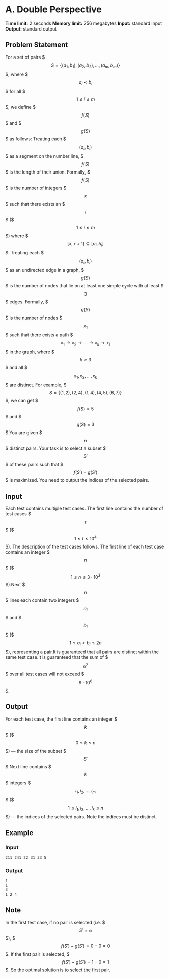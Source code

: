 # A. Double Perspective

**Time limit:** 2 seconds
**Memory limit:** 256 megabytes
**Input:** standard input
**Output:** standard output

## Problem Statement

For a set of pairs $$$S = \{(a_1, b_1), (a_2, b_2), \ldots, (a_m, b_m)\}$$$, where $$$a_i < b_i$$$ for all $$$1 \le i \le m$$$, we define $$$f(S)$$$ and $$$g(S)$$$ as follows:  Treating each $$$(a_i, b_i)$$$ as a segment on the number line, $$$f(S)$$$ is the length of their union. Formally, $$$f(S)$$$ is the number of integers $$$x$$$ such that there exists an $$$i$$$ ($$$1 \leq i \leq m$$$) where $$$[x, x+1] \subseteq [a_i, b_i]$$$.  Treating each $$$(a_i, b_i)$$$ as an undirected edge in a graph, $$$g(S)$$$ is the number of nodes that lie on at least one simple cycle with at least $$$3$$$ edges. Formally, $$$g(S)$$$ is the number of nodes $$$x_1$$$ such that there exists a path $$$x_1 \to x_2 \to \ldots \to x_k \to x_1$$$ in the graph, where $$$k \geq 3$$$ and all $$$x_1, x_2, \ldots, x_k$$$ are distinct. For example, $$$S = \{(1,2), (2,4), (1,4), (4,5),(6,7)\}$$$, we can get $$$f(S) = 5$$$ and $$$g(S) = 3$$$.You are given $$$n$$$ distinct pairs. Your task is to select a subset $$$S'$$$ of these pairs such that $$$f(S') - g(S')$$$ is maximized. You need to output the indices of the selected pairs.

## Input

Each test contains multiple test cases. The first line contains the number of test cases $$$t$$$ ($$$1 \le t \le 10^4$$$). The description of the test cases follows. The first line of each test case contains an integer $$$n$$$ ($$$1 \le n \le 3 \cdot 10^3$$$).Next $$$n$$$ lines each contain two integers $$$a_i$$$ and $$$b_i$$$ ($$$1 \le a_i < b_i \le 2n$$$), representing a pair.It is guaranteed that all pairs are distinct within the same test case.It is guaranteed that the sum of $$$n^2$$$ over all test cases will not exceed $$$9 \cdot 10^6$$$.

## Output

For each test case, the first line contains an integer $$$k$$$ ($$$0 \le k \le n$$$) — the size of the subset $$$S'$$$.Next line contains $$$k$$$ integers $$$i_1, i_2, \ldots, i_m$$$ ($$$1 \le i_1 , i_2 , \ldots , i_k \le n$$$) — the indices of the selected pairs. Note the indices must be distinct.

## Example

### Input
```
211 241 22 31 33 5
```

### Output
```
1
1
3
1 2 4
```

## Note

In the first test case, if no pair is selected (i.e. $$$S'=\varnothing$$$), $$$f(S')-g(S')=0-0=0$$$. If the first pair is selected, $$$f (S') - g (S')=1-0=1$$$. So the optimal solution is to select the first pair.